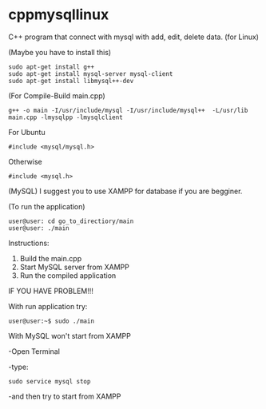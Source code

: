 # cppmysqllinux
C++ program that connect with mysql with add, edit, delete data. (for Linux)

(Maybe you have to install this)
```
sudo apt-get install g++ 
sudo apt-get install mysql-server mysql-client
sudo apt-get install libmysql++-dev
```

(For Compile-Build main.cpp)
```
g++ -o main -I/usr/include/mysql -I/usr/include/mysql++  -L/usr/lib main.cpp -lmysqlpp -lmysqlclient
```

For Ubuntu
```
#include <mysql/mysql.h>
```
Otherwise
```
#include <mysql.h>
```

(MySQL)
I suggest you to use XAMPP for database if you are begginer.

(To run the application)
```
user@user: cd go_to_directiory/main
user@user: ./main
```

Instructions:
1) Build the main.cpp
2) Start MySQL server from XAMPP
3) Run the compiled application



IF YOU HAVE PROBLEM!!!

With run application try:
```
user@user:~$ sudo ./main
```
With MySQL won't start from XAMPP

-Open Terminal

-type:
```
sudo service mysql stop
```
-and then try to start from XAMPP
